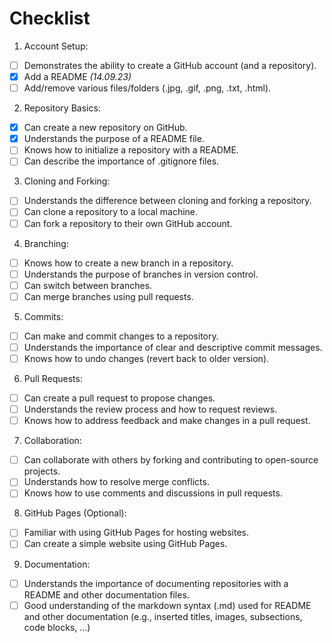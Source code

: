 # Checklist

1. Account Setup:
- [ ] Demonstrates the ability to create a GitHub account (and a repository).
- [X] Add a README _(14.09.23)_
- [ ] Add/remove various files/folders (.jpg, .gif, .png, .txt, .html).

2. Repository Basics:
- [X] Can create a new repository on GitHub.
- [X] Understands the purpose of a README file.
- [ ] Knows how to initialize a repository with a README.
- [ ] Can describe the importance of .gitignore files.

3. Cloning and Forking:
- [ ] Understands the difference between cloning and forking a repository.
- [ ] Can clone a repository to a local machine.
- [ ] Can fork a repository to their own GitHub account.

4. Branching:
- [ ] Knows how to create a new branch in a repository.
- [ ] Understands the purpose of branches in version control.
- [ ] Can switch between branches.
- [ ] Can merge branches using pull requests.

5. Commits:
- [ ] Can make and commit changes to a repository.
- [ ] Understands the importance of clear and descriptive commit messages.
- [ ] Knows how to undo changes (revert back to older version).

6. Pull Requests:
- [ ] Can create a pull request to propose changes.
- [ ] Understands the review process and how to request reviews.
- [ ] Knows how to address feedback and make changes in a pull request.

7. Collaboration:
- [ ] Can collaborate with others by forking and contributing to open-source projects.
- [ ] Understands how to resolve merge conflicts.
- [ ] Knows how to use comments and discussions in pull requests.

8. GitHub Pages (Optional):
- [ ] Familiar with using GitHub Pages for hosting websites.
- [ ] Can create a simple website using GitHub Pages.

9. Documentation:
- [ ] Understands the importance of documenting repositories with a README and other documentation files.
- [ ] Good understanding of the markdown syntax (.md) used for README and other documentation (e.g., inserted titles, images, subsections, code blocks, …)

